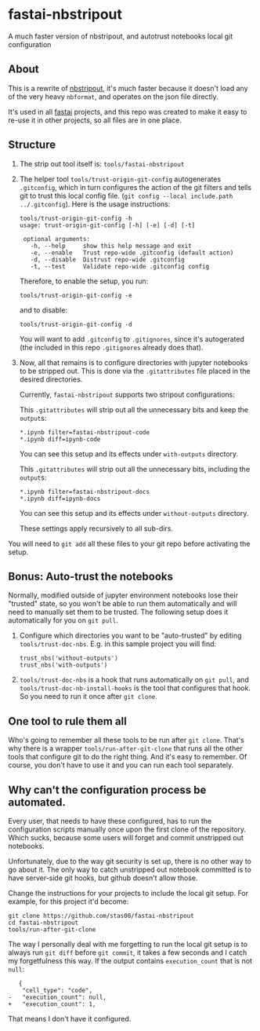 # fastai-nbstripout

A much faster version of nbstripout, and autotrust notebooks local git configuration 

## About

This is a rewrite of [nbstripout](https://github.com/kynan/nbstripout), it's much faster because it doesn't load any of the very heavy `nbformat`, and operates on the json file directly.

It's used in all [fastai](https://github.com/fastai/) projects, and this repo was created to make it easy to re-use it in other projects, so all files are in one place.

## Structure

1. The strip out tool itself is: `tools/fastai-nbstripout`

2. The helper tool `tools/trust-origin-git-config` autogenerates `.gitconfig`, which in turn configures the action of the git filters and tells git to trust this local config file. (`git config --local include.path ../.gitconfig`). Here is the usage instructions:

   ```
   tools/trust-origin-git-config -h
   usage: trust-origin-git-config [-h] [-e] [-d] [-t]

    optional arguments:
      -h, --help     show this help message and exit
      -e, --enable   Trust repo-wide .gitconfig (default action)
      -d, --disable  Distrust repo-wide .gitconfig
      -t, --test     Validate repo-wide .gitconfig config
   ```

   Therefore, to enable the setup, you run:
   ```
   tools/trust-origin-git-config -e
   ```
   and to disable:
   ```
   tools/trust-origin-git-config -d
   ```
   You will want to add `.gitconfig` to `.gitignores`, since it's autogerated (the included in this repo `.gitignores` already does that).

3. Now, all that remains is to configure directories with jupyter notebooks to be stripped out. This is done via the `.gitattributes` file placed in the desired directories.

   Currently, `fastai-nbstripout` supports two stripout configurations:

   This `.gitattributes` will strip out all the unnecessary bits and keep the `output`s:
   ```
   *.ipynb filter=fastai-nbstripout-code
   *.ipynb diff=ipynb-code
   ```
   You can see this setup and its effects under `with-outputs` directory.

   This `.gitattributes` will strip out all the unnecessary bits, including the `output`s:

   ```
   *.ipynb filter=fastai-nbstripout-docs
   *.ipynb diff=ipynb-docs
   ```
   You can see this setup and its effects under `without-outputs` directory.

   These settings apply recursively to all sub-dirs.

You will need to `git add` all these files to your git repo before activating the setup.

## Bonus: Auto-trust the notebooks

Normally, modified outside of jupyter environment notebooks lose their "trusted" state, so you won't be able to run them automatically and will need to manually set them to be trusted. The following setup does it automatically for you on `git pull`.

1. Configure which directories you want to be "auto-trusted" by editing `tools/trust-doc-nbs`. E.g. in this sample project you will find:

   ```
   trust_nbs('without-outputs')
   trust_nbs('with-outputs')
   ```

2. `tools/trust-doc-nbs` is a hook that runs automatically on `git pull`, and `tools/trust-doc-nb-install-hooks` is the tool that configures that hook. So you need to run it once after `git clone`.

## One tool to rule them all

Who's going to remember all these tools to be run after `git clone`. That's why there is a wrapper `tools/run-after-git-clone` that runs all the other tools that configure git to do the right thing. And it's easy to remember. Of course, you don't have to use it and you can run each tool separately.

## Why can't the configuration process be automated.

Every user, that needs to have these configured, has to run the configuration scripts manually once upon the first clone of the repository. Which sucks, because some users will forget and commit unstripped out notebooks.

Unfortunately, due to the way git security is set up, there is no other way to go about it. The only way to catch unstripped out notebook committed is to have server-side git hooks, but github doesn't allow those.

Change the instructions for your projects to include the local git setup. For example, for this project it'd become:

   ```
   git clone https://github.com/stas00/fastai-nbstripout
   cd fastai-nbstripout
   tools/run-after-git-clone
   ```

The way I personally deal with me forgetting to run the local git setup is to always run `git diff` before `git commit`, it takes a few seconds and I catch my forgetfulness this way. If the output contains `execution_count` that is not `null`:

   ```
      {
       "cell_type": "code",
   -   "execution_count": null,
   +   "execution_count": 1,
   ```
That means I don't have it configured.
